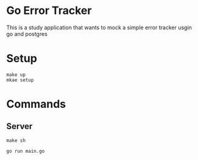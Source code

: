# Go Error Tracker

This is a study application that wants to mock a simple error tracker usgin go and postgres

# Setup

```
make up
mkae setup
```

# Commands

## Server

```
make sh

go run main.go
```
